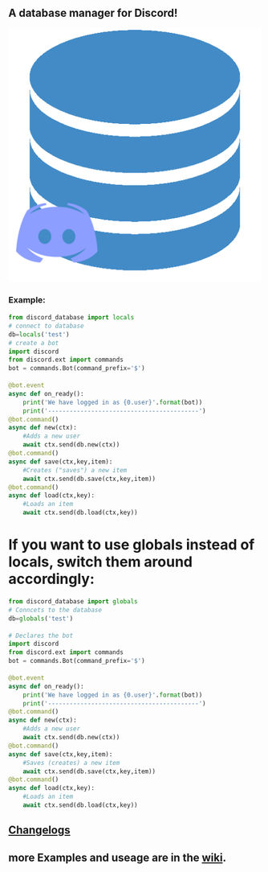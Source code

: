 ## A database manager for Discord!

[![discord_database_icon](https://github.com/cutebear0123/cutebear0123/blob/main/databasedatabase.png?raw=true)](https://github.com/cutebear0123/discord_database)

### Example:
```python
from discord_database import locals
# connect to database
db=locals('test')
# create a bot
import discord
from discord.ext import commands
bot = commands.Bot(command_prefix='$')

@bot.event
async def on_ready():
    print('We have logged in as {0.user}'.format(bot))
    print('------------------------------------------')
@bot.command()
async def new(ctx):
    #Adds a new user
    await ctx.send(db.new(ctx))
@bot.command()
async def save(ctx,key,item):
    #Creates ("saves") a new item
    await ctx.send(db.save(ctx,key,item))
@bot.command()
async def load(ctx,key):
    #Loads an item
    await ctx.send(db.load(ctx,key))
```
# If you want to use globals instead of locals, switch them around accordingly:
```python
from discord_database import globals
# Conncets to the database
db=globals('test')

# Declares the bot
import discord
from discord.ext import commands
bot = commands.Bot(command_prefix='$')

@bot.event
async def on_ready():
    print('We have logged in as {0.user}'.format(bot))
    print('------------------------------------------')
@bot.command()
async def new(ctx):
    #Adds a new user
    await ctx.send(db.new(ctx))
@bot.command()
async def save(ctx,key,item):
    #Saves (creates) a new item
    await ctx.send(db.save(ctx,key,item))
@bot.command()
async def load(ctx,key):
    #Loads an item
    await ctx.send(db.load(ctx,key))
```
## [Changelogs](https://github.com/cutebear0123/discord_database/blob/main/CHANGELOGS.md)
## more Examples and useage are in the [wiki](https://github.com/cutebear0123/discord_database/wiki).
